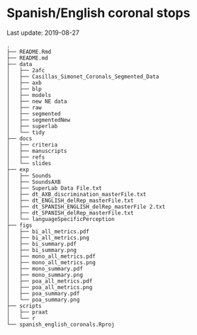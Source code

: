 
# Spanish/English coronal stops

Last update: 2019-08-27

    .
    ├── README.Rmd
    ├── README.md
    ├── data
    │   ├── 2afc
    │   ├── Casillas_Simonet_Coronals_Segmented_Data
    │   ├── axb
    │   ├── blp
    │   ├── models
    │   ├── new NE data
    │   ├── raw
    │   ├── segmented
    │   ├── segmentedNew
    │   ├── superlab
    │   └── tidy
    ├── docs
    │   ├── criteria
    │   ├── manuscripts
    │   ├── refs
    │   └── slides
    ├── exp
    │   ├── Sounds
    │   ├── SoundsAXB
    │   ├── SuperLab Data File.txt
    │   ├── dt_AXB_discrimination_masterFile.txt
    │   ├── dt_ENGLISH_delRep_masterFile.txt
    │   ├── dt_SPANISH_ENGLISH_delRep_masterFile 2.txt
    │   ├── dt_SPANISH_delRep_masterFile.txt
    │   └── languageSpecificPerception
    ├── figs
    │   ├── bi_all_metrics.pdf
    │   ├── bi_all_metrics.png
    │   ├── bi_summary.pdf
    │   ├── bi_summary.png
    │   ├── mono_all_metrics.pdf
    │   ├── mono_all_metrics.png
    │   ├── mono_summary.pdf
    │   ├── mono_summary.png
    │   ├── poa_all_metrics.pdf
    │   ├── poa_all_metrics.png
    │   ├── poa_summary.pdf
    │   └── poa_summary.png
    ├── scripts
    │   ├── praat
    │   └── r
    └── spanish_english_coronals.Rproj
